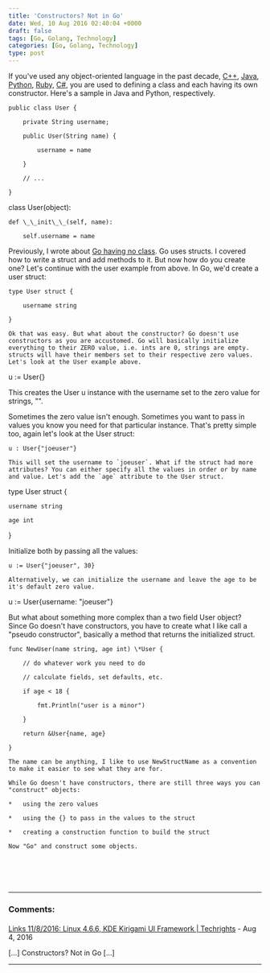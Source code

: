 ```yaml
---
title: 'Constructors? Not in Go'
date: Wed, 10 Aug 2016 02:40:04 +0000
draft: false
tags: [Go, Golang, Technology]
categories: [Go, Golang, Technology]
type: post
---
```


If you've used any object-oriented language in the past decade, [C++](https://en.wikipedia.org/wiki/C%2B%2B), [Java](https://en.wikipedia.org/wiki/Java_(programming_language)), [Python](https://en.wikipedia.org/wiki/Python_(programming_language)), [Ruby](https://en.wikipedia.org/wiki/Ruby_(programming_language)), [C#](https://en.wikipedia.org/wiki/C_Sharp_(programming_language)), you are used to defining a class and each having its own constructor. Here's a sample in Java and Python, respectively.

```
public class User {

    private String username;

    public User(String name) {

        username = name

    }

    // ...

}

```
class User(object):

    def \_\_init\_\_(self, name):

        self.username = name

Previously, I wrote about [Go having no class](https://zeusville.wordpress.com/2016/06/03/go-has-no-class/). Go uses structs. I covered how to write a struct and add methods to it. But now how do you create one? Let's continue with the user example from above. In Go, we'd create a user struct:

```
type User struct {

    username string

}

Ok that was easy. But what about the constructor? Go doesn't use constructors as you are accustomed. Go will basically initialize everything to their ZERO value, i.e. ints are 0, strings are empty. structs will have their members set to their respective zero values. Let's look at the User example above.

```
u := User{}

This creates the User u instance with the username set to the zero value for strings, "".

Sometimes the zero value isn't enough. Sometimes you want to pass in values you know you need for that particular instance. That's pretty simple too, again let's look at the User struct:

```
u : User{"joeuser"}

This will set the username to `joeuser`. What if the struct had more attributes? You can either specify all the values in order or by name and value. Let's add the `age` attribute to the User struct.

```
type User struct {

    username string

    age int

}

Initialize both by passing all the values:

```
u := User{"joeuser", 30}

Alternatively, we can initialize the username and leave the age to be it's default zero value.

```
u := User{username: "joeuser"}

But what about something more complex than a two field User object? Since Go doesn't have constructors, you have to create what I like call a "pseudo constructor", basically a method that returns the initialized struct.

```
func NewUser(name string, age int) \*User {

    // do whatever work you need to do

    // calculate fields, set defaults, etc.

    if age < 18 {

        fmt.Println("user is a minor")

    }

    return &User{name, age}

}

The name can be anything, I like to use NewStructName as a convention to make it easier to see what they are for.

While Go doesn't have constructors, there are still three ways you can "construct" objects:

*   using the zero values

*   using the {} to pass in the values to the struct

*   creating a construction function to build the struct

Now "Go" and construct some objects.


```
```
```
```
```
```
```
```
```
---
### Comments:
#### 
[Links 11/8/2016: Linux 4.6.6, KDE Kirigami UI Framework | Techrights](http://techrights.org/2016/08/11/kde-kirigami-ui-framework/ "") - <time datetime="2016-08-11 07:14:49">Aug 4, 2016</time>

\[…\] Constructors? Not in Go \[…\]
<hr />
